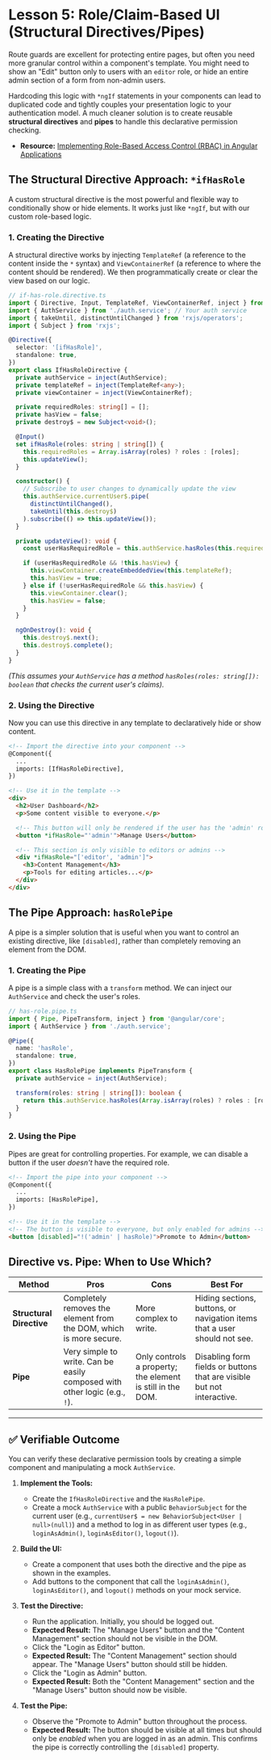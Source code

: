 # Lesson 5: Role/Claim-Based UI (Structural Directives/Pipes)

Route guards are excellent for protecting entire pages, but often you need more granular control within a component's template. You might need to show an "Edit" button only to users with an `editor` role, or hide an entire admin section of a form from non-admin users.

Hardcoding this logic with `*ngIf` statements in your components can lead to duplicated code and tightly couples your presentation logic to your authentication model. A much cleaner solution is to create reusable **structural directives** and **pipes** to handle this declarative permission checking.

- **Resource:** [Implementing Role-Based Access Control (RBAC) in Angular Applications](https://www.c-sharpcorner.com/article/implementing-role-based-access-control-rbac-in-angular-applications/)

## The Structural Directive Approach: `*ifHasRole`

A custom structural directive is the most powerful and flexible way to conditionally show or hide elements. It works just like `*ngIf`, but with our custom role-based logic.

### 1. Creating the Directive

A structural directive works by injecting `TemplateRef` (a reference to the content inside the `*` syntax) and `ViewContainerRef` (a reference to where the content should be rendered). We then programmatically create or clear the view based on our logic.

```typescript
// if-has-role.directive.ts
import { Directive, Input, TemplateRef, ViewContainerRef, inject } from '@angular/core';
import { AuthService } from './auth.service'; // Your auth service
import { takeUntil, distinctUntilChanged } from 'rxjs/operators';
import { Subject } from 'rxjs';

@Directive({
  selector: '[ifHasRole]',
  standalone: true,
})
export class IfHasRoleDirective {
  private authService = inject(AuthService);
  private templateRef = inject(TemplateRef<any>);
  private viewContainer = inject(ViewContainerRef);

  private requiredRoles: string[] = [];
  private hasView = false;
  private destroy$ = new Subject<void>();

  @Input()
  set ifHasRole(roles: string | string[]) {
    this.requiredRoles = Array.isArray(roles) ? roles : [roles];
    this.updateView();
  }

  constructor() {
    // Subscribe to user changes to dynamically update the view
    this.authService.currentUser$.pipe(
      distinctUntilChanged(),
      takeUntil(this.destroy$)
    ).subscribe(() => this.updateView());
  }

  private updateView(): void {
    const userHasRequiredRole = this.authService.hasRoles(this.requiredRoles);

    if (userHasRequiredRole && !this.hasView) {
      this.viewContainer.createEmbeddedView(this.templateRef);
      this.hasView = true;
    } else if (!userHasRequiredRole && this.hasView) {
      this.viewContainer.clear();
      this.hasView = false;
    }
  }

  ngOnDestroy(): void {
    this.destroy$.next();
    this.destroy$.complete();
  }
}
```
*(This assumes your `AuthService` has a method `hasRoles(roles: string[]): boolean` that checks the current user's claims).*

### 2. Using the Directive

Now you can use this directive in any template to declaratively hide or show content.

```html
<!-- Import the directive into your component -->
@Component({
  ...
  imports: [IfHasRoleDirective],
})

<!-- Use it in the template -->
<div>
  <h2>User Dashboard</h2>
  <p>Some content visible to everyone.</p>

  <!-- This button will only be rendered if the user has the 'admin' role -->
  <button *ifHasRole="'admin'">Manage Users</button>

  <!-- This section is only visible to editors or admins -->
  <div *ifHasRole="['editor', 'admin']">
    <h3>Content Management</h3>
    <p>Tools for editing articles...</p>
  </div>
</div>
```

## The Pipe Approach: `hasRolePipe`

A pipe is a simpler solution that is useful when you want to control an existing directive, like `[disabled]`, rather than completely removing an element from the DOM.

### 1. Creating the Pipe

A pipe is a simple class with a `transform` method. We can inject our `AuthService` and check the user's roles.

```typescript
// has-role.pipe.ts
import { Pipe, PipeTransform, inject } from '@angular/core';
import { AuthService } from './auth.service';

@Pipe({
  name: 'hasRole',
  standalone: true,
})
export class HasRolePipe implements PipeTransform {
  private authService = inject(AuthService);

  transform(roles: string | string[]): boolean {
    return this.authService.hasRoles(Array.isArray(roles) ? roles : [roles]);
  }
}
```

### 2. Using the Pipe

Pipes are great for controlling properties. For example, we can disable a button if the user *doesn't* have the required role.

```html
<!-- Import the pipe into your component -->
@Component({
  ...
  imports: [HasRolePipe],
})

<!-- Use it in the template -->
<!-- The button is visible to everyone, but only enabled for admins -->
<button [disabled]="!('admin' | hasRole)">Promote to Admin</button>
```

## Directive vs. Pipe: When to Use Which?

| Method                | Pros                                                                        | Cons                                                     | Best For                                                                  |
| --------------------- | --------------------------------------------------------------------------- | -------------------------------------------------------- | ------------------------------------------------------------------------- |
| **Structural Directive** | Completely removes the element from the DOM, which is more secure.        | More complex to write.                                   | Hiding sections, buttons, or navigation items that a user should not see. |
| **Pipe**              | Very simple to write. Can be easily composed with other logic (e.g., `!`). | Only controls a property; the element is still in the DOM. | Disabling form fields or buttons that are visible but not interactive.    |

---

## ✅ Verifiable Outcome

You can verify these declarative permission tools by creating a simple component and manipulating a mock `AuthService`.

1.  **Implement the Tools:**
    -   Create the `IfHasRoleDirective` and the `HasRolePipe`.
    -   Create a mock `AuthService` with a public `BehaviorSubject` for the current user (e.g., `currentUser$ = new BehaviorSubject<User | null>(null)`) and a method to log in as different user types (e.g., `loginAsAdmin()`, `loginAsEditor()`, `logout()`).

2.  **Build the UI:**
    -   Create a component that uses both the directive and the pipe as shown in the examples.
    -   Add buttons to the component that call the `loginAsAdmin()`, `loginAsEditor()`, and `logout()` methods on your mock service.

3.  **Test the Directive:**
    -   Run the application. Initially, you should be logged out.
    -   **Expected Result:** The "Manage Users" button and the "Content Management" section should not be visible in the DOM.
    -   Click the "Login as Editor" button.
    -   **Expected Result:** The "Content Management" section should appear. The "Manage Users" button should still be hidden.
    -   Click the "Login as Admin" button.
    -   **Expected Result:** Both the "Content Management" section and the "Manage Users" button should now be visible.

4.  **Test the Pipe:**
    -   Observe the "Promote to Admin" button throughout the process.
    -   **Expected Result:** The button should be visible at all times but should only be *enabled* when you are logged in as an admin. This confirms the pipe is correctly controlling the `[disabled]` property.